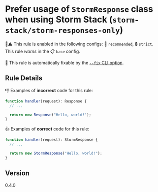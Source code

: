 # Prefer usage of `StormResponse` class when using Storm Stack (`storm-stack/storm-responses-only`)

💼⚠️ This rule is enabled in the following configs: 🌟 `recommended`, 🔒
`strict`. This rule _warns_ in the 📋 `base` config.

🔧 This rule is automatically fixable by the
[`--fix` CLI option](https://eslint.org/docs/latest/user-guide/command-line-interface#--fix).

<!-- end auto-generated rule header -->

## Rule Details

👎 Examples of **incorrect** code for this rule:

```ts
function handler(request): Response {
  // ...

  return new Response("Hello, world!");
}
```

👍 Examples of **correct** code for this rule:

```ts
function handler(request): StormResponse {
  // ...

  return new StormResponse("Hello, world!");
}
```

## Version

0.4.0
